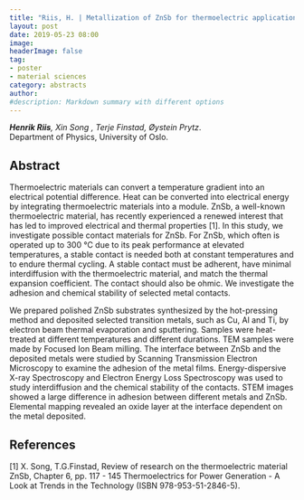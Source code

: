 ```yaml
---
title: "Riis, H. | Metallization of ZnSb for thermoelectric applications"
layout: post
date: 2019-05-23 08:00
image:
headerImage: false
tag:
- poster
- material sciences
category: abstracts
author:
#description: Markdown summary with different options
---
```


_**Henrik Riis**, Xin Song , Terje Finstad, Øystein Prytz_.<br/>
Department of Physics, University of Oslo.<br/>

## Abstract

Thermoelectric materials can convert a temperature gradient into an electrical potential difference. Heat can be converted into electrical energy by integrating thermoelectric materials into a module. ZnSb, a well-known thermoelectric material, has recently experienced a renewed interest that has led to improved electrical and thermal properties [1]. In this study, we investigate possible contact materials for ZnSb. For ZnSb, which often is operated up to 300 °C due to its peak performance at elevated temperatures, a stable contact is needed both at constant temperatures and to endure thermal cycling. A stable contact must be adherent, have minimal interdiffusion with the thermoelectric material, and match the thermal expansion coefficient.  The contact should also be ohmic. We investigate the adhesion and chemical stability of selected metal contacts.<br/>

We prepared polished ZnSb substrates synthesized by the hot-pressing method and deposited selected transition metals, such as Cu, Al and Ti, by electron beam thermal evaporation and sputtering. Samples were heat-treated at different temperatures and different durations.  TEM samples were made by Focused Ion Beam milling. The interface between ZnSb and the deposited metals were studied by Scanning Transmission Electron Microscopy to examine the adhesion of the metal films. Energy-dispersive X-ray Spectroscopy and Electron Energy Loss Spectroscopy was used to study interdiffusion and the chemical stability of the contacts. STEM images showed a large difference in adhesion between different metals and ZnSb. Elemental mapping revealed an oxide layer at the interface dependent on the metal deposited.<br/>

## References

[1] X. Song, T.G.Finstad, Review of research on the thermoelectric material ZnSb, Chapter 6, pp. 117 - 145 Thermoelectrics for Power Generation - A Look at Trends in the Technology (ISBN 978-953-51-2846-5).<br/>
